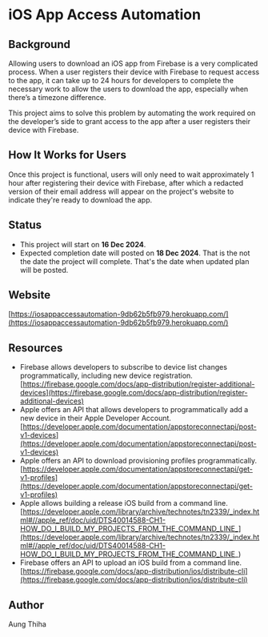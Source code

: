 
# iOS App Access Automation

## Background

Allowing users to download an iOS app from Firebase is a very complicated process. When a user registers their device with Firebase to request access to the app, it can take up to 24 hours for developers to complete the necessary work to allow the users to download the app, especially when there’s a timezone difference.

This project aims to solve this problem by automating the work required on the developer’s side to grant access to the app after a user registers their device with Firebase.

## How It Works for Users

Once this project is functional, users will only need to wait approximately 1 hour after registering their device with Firebase, after which a redacted version of their email address will appear on the project's website to indicate they're ready to download the app.

## Status

- This project will start on **16 Dec 2024**.
- Expected completion date will posted on **18 Dec 2024**. That is the not the date the project will complete. That's the date when updated plan will be posted.

## Website
[https://iosappaccessautomation-9db62b5fb979.herokuapp.com/](https://iosappaccessautomation-9db62b5fb979.herokuapp.com/)

## Resources

- Firebase allows developers to subscribe to device list changes programmatically, including new device registration. [https://firebase.google.com/docs/app-distribution/register-additional-devices](https://firebase.google.com/docs/app-distribution/register-additional-devices)
- Apple offers an API that allows developers to programmatically add a new device in their Apple Developer Account. [https://developer.apple.com/documentation/appstoreconnectapi/post-v1-devices](https://developer.apple.com/documentation/appstoreconnectapi/post-v1-devices)
- Apple offers an API to download provisioning profiles programmatically. [https://developer.apple.com/documentation/appstoreconnectapi/get-v1-profiles](https://developer.apple.com/documentation/appstoreconnectapi/get-v1-profiles)
- Apple allows building a release iOS build from a command line. [https://developer.apple.com/library/archive/technotes/tn2339/_index.html#//apple_ref/doc/uid/DTS40014588-CH1-HOW_DO_I_BUILD_MY_PROJECTS_FROM_THE_COMMAND_LINE_](https://developer.apple.com/library/archive/technotes/tn2339/_index.html#//apple_ref/doc/uid/DTS40014588-CH1-HOW_DO_I_BUILD_MY_PROJECTS_FROM_THE_COMMAND_LINE_)
- Firebase offers an API to upload an iOS build from a command line. [https://firebase.google.com/docs/app-distribution/ios/distribute-cli](https://firebase.google.com/docs/app-distribution/ios/distribute-cli)

## Author
Aung Thiha